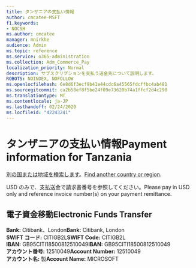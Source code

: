 ```yaml
---
title: タンザニアの支払い情報
author: cmcatee-MSFT
f1.keywords:
- NOCSH
ms.author: cmcatee
manager: mnirkhe
audience: Admin
ms.topic: reference
ms.service: o365-administration
ms.collection: Adm_Commerce_Pay
localization_priority: Normal
description: サブスクリプションを支払う送金先について説明します。
ROBOTS: NOINDEX, NOFOLLOW
ms.openlocfilehash: 6e8d6f3ecf9b41e44cdc6a45565fdcffbc4ab481
ms.sourcegitcommit: ca2b58ef8f5be24f09e73620b74a1ffcf2d4c290
ms.translationtype: MT
ms.contentlocale: ja-JP
ms.lasthandoff: 02/24/2020
ms.locfileid: "42243241"
---
```

# <a name="payment-information-for-tanzania"></a><span data-ttu-id="c60a4-103">タンザニアの支払い情報</span><span class="sxs-lookup"><span data-stu-id="c60a4-103">Payment information for Tanzania</span></span>

<span data-ttu-id="c60a4-104">[別の国または地域を検索します](../billing-and-payments/pay-for-your-subscription.md)。</span><span class="sxs-lookup"><span data-stu-id="c60a4-104">[Find another country or region](../billing-and-payments/pay-for-your-subscription.md).</span></span>

<span data-ttu-id="c60a4-105">USD のみで、支払送金で請求書番号を参照してください。</span><span class="sxs-lookup"><span data-stu-id="c60a4-105">Please pay in USD only and reference invoice number(s) on your payment remittance.</span></span>

## <a name="electronic-funds-transfer"></a><span data-ttu-id="c60a4-106">電子資金移動</span><span class="sxs-lookup"><span data-stu-id="c60a4-106">Electronic Funds Transfer</span></span>

<span data-ttu-id="c60a4-107">**Bank:** Citibank、London</span><span class="sxs-lookup"><span data-stu-id="c60a4-107">**Bank:** Citibank, London</span></span>  
<span data-ttu-id="c60a4-108">**SWIFT コード:** CITIGB2L</span><span class="sxs-lookup"><span data-stu-id="c60a4-108">**SWIFT Code:** CITIGB2L</span></span>  
<span data-ttu-id="c60a4-109">**IBAN:** GB95CITI18500812510049</span><span class="sxs-lookup"><span data-stu-id="c60a4-109">**IBAN:** GB95CITI18500812510049</span></span>  
<span data-ttu-id="c60a4-110">**アカウント番号:** 12510049</span><span class="sxs-lookup"><span data-stu-id="c60a4-110">**Account Number:** 12510049</span></span>  
<span data-ttu-id="c60a4-111">**アカウント名:** 製</span><span class="sxs-lookup"><span data-stu-id="c60a4-111">**Account Name:** MICROSOFT</span></span>  